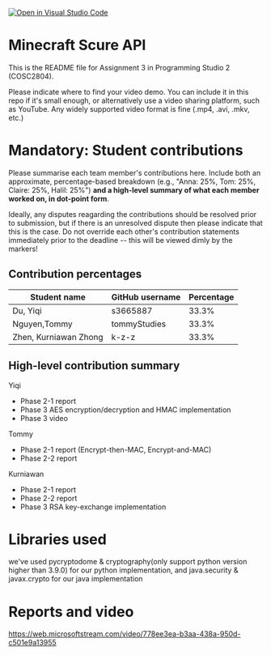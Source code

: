 [![Open in Visual Studio Code](https://classroom.github.com/assets/open-in-vscode-c66648af7eb3fe8bc4f294546bfd86ef473780cde1dea487d3c4ff354943c9ae.svg)](https://classroom.github.com/online_ide?assignment_repo_id=8841658&assignment_repo_type=AssignmentRepo)
# Minecraft Scure API
This is the README file for Assignment 3 in Programming Studio 2 (COSC2804).

Please indicate where to find your video demo. You can include it in this repo if it's small enough, or alternatively use a video sharing platform, such as YouTube. Any widely supported video format is fine (.mp4, .avi, .mkv, etc.)

# Mandatory: Student contributions
Please summarise each team member's contributions here. Include both an approximate, percentage-based breakdown (e.g., "Anna: 25%, Tom: 25%, Claire: 25%, Halil: 25%") **and a high-level summary of what each member worked on, in dot-point form**.

Ideally, any disputes reagarding the contributions should be resolved prior to submission, but if there is an unresolved dispute then please indicate that this is the case. Do not override each other's contribution statements immediately prior to the deadline -- this will be viewed dimly by the markers!

## Contribution percentages
|Student name          |GitHub username   |Percentage|
|----------------------|------------------|----------|
|Du, Yiqi              |s3665887          |33.3% |
|Nguyen,Tommy          |tommyStudies      |33.3% |
|Zhen, Kurniawan Zhong |k-z-z             |33.3% |

## High-level contribution summary

Yiqi
  - Phase 2-1 report
  - Phase 3 AES encryption/decryption and HMAC implementation
  - Phase 3 video

Tommy
  - Phase 2-1 report (Encrypt-then-MAC, Encrypt-and-MAC)
  - Phase 2-2 report 

Kurniawan
  - Phase 2-1 report
  - Phase 2-2 report
  - Phase 3 RSA key-exchange implementation

# Libraries used
we've used pycryptodome & cryptography(only support python version higher than 3.9.0) for our python implementation, and java.security & javax.crypto for our java implementation

# Reports and video
https://web.microsoftstream.com/video/778ee3ea-b3aa-438a-950d-c501e9a13955

